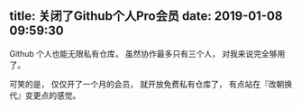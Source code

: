 title: 关闭了Github个人Pro会员
date: 2019-01-08 09:59:30
---


Github 个人也能无限私有仓库， 虽然协作最多只有三个人， 对我来说完全够用了。 

可笑的是， 仅仅开了一个月的会员， 就开放免费私有仓库了， 有点站在『改朝换代』变更点的感觉。

